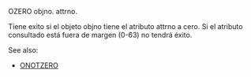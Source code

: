 OZERO objno. attrno.

Tiene exito si el objeto objno tiene el atributo attrno a cero. Si el atributo consultado está fuera de margen (0-63) no tendrá éxito.

See also:

* [ONOTZERO](ONOTZERO_ES)
